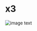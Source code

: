 # x3
![image text](https://github.com/993739033/x3/tree/master/app/src/main/res/drawable/huaji.jpg)
